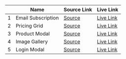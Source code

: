 |     | Name | Source Link | Live Link |
| --- | --- | --- | --- |
| 1   | Email Subscription | [Source](https://github.com/ImtiazeA/wdd-packt-bt-tailwind-mini/blob/main/mini-1-email-sub.html) | [Live Link](https://wdd-tw-mini.netlify.app/mini-1-email-sub.html) |
| 2   | Pricing Grid | [Source](https://github.com/ImtiazeA/wdd-packt-bt-tailwind-mini/blob/main/mini-2-pricing-grid.html) | [Live Link](https://wdd-tw-mini.netlify.app/mini-2-pricing-grid.html) |
| 3   | Product Modal | [Source](https://github.com/ImtiazeA/wdd-packt-bt-tailwind-mini/blob/main/mini-3-product-modal.html) | [Live Link](https://wdd-tw-mini.netlify.app/mini-3-product-modal.html) |
| 4   | Image Gallery | [Source](https://github.com/ImtiazeA/wdd-packt-bt-tailwind-mini/blob/main/mini-4-image-gallery.html) | [Live Link](https://wdd-tw-mini.netlify.app/mini-4-image-gallery.html) |
| 5   | Login Modal | [Source](https://github.com/ImtiazeA/wdd-packt-bt-tailwind-mini/blob/main/mini-5-login-modal.html) | [Live Link](https://wdd-tw-mini.netlify.app/mini-5-login-modal.html) |